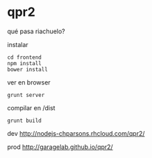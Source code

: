 qpr2
====

qué pasa riachuelo?  

instalar  
```
cd frontend
npm install  
bower install  
```

ver en browser  
```
grunt server  
```

compilar en /dist  
```
grunt build  
```

dev http://nodejs-chparsons.rhcloud.com/qpr2/  

prod http://garagelab.github.io/qpr2/  


